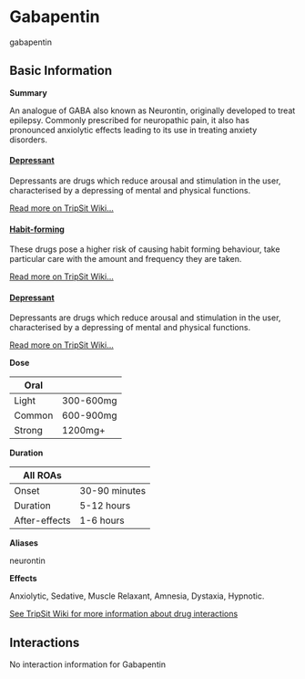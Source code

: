 # Gabapentin

gabapentin

## Basic Information

**Summary**

An analogue of GABA also known as Neurontin, originally developed to treat epilepsy. Commonly prescribed for neuropathic pain, it also has pronounced anxiolytic effects leading to its use in treating anxiety disorders.

#### [Depressant](/category/depressant)

Depressants are drugs which reduce arousal and stimulation in the user, characterised by a depressing of mental and physical functions.

[Read more on TripSit Wiki...](#{category.wiki})

#### [Habit-forming](/category/habit-forming)

These drugs pose a higher risk of causing habit forming behaviour, take particular care with the amount and frequency they are taken.

[Read more on TripSit Wiki...](#{category.wiki})

#### [Depressant](/category/depressant)

Depressants are drugs which reduce arousal and stimulation in the user, characterised by a depressing of mental and physical functions.

[Read more on TripSit Wiki...](#{category.wiki})

**Dose**

| Oral   |           |
| ------ | --------- |
| Light  | 300-600mg |
| Common | 600-900mg |
| Strong | 1200mg+   |

**Duration**

| All ROAs      |               |
| ------------- | ------------- |
| Onset         | 30-90 minutes |
| Duration      | 5-12 hours    |
| After-effects | 1-6 hours     |

**Aliases**

neurontin  

**Effects**

Anxiolytic, Sedative, Muscle Relaxant, Amnesia, Dystaxia, Hypnotic.

[See TripSit Wiki for more information about drug interactions](http://combo.tripsit.me/)

## Interactions

No interaction information for Gabapentin
